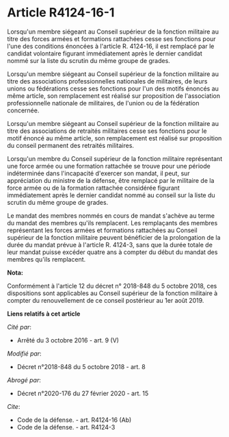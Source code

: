 # Article R4124-16-1

Lorsqu'un membre siégeant au Conseil supérieur de la fonction militaire au titre des forces armées et formations rattachées
cesse ses fonctions pour l'une des conditions énoncées à l'article R. 4124-16, il est remplacé par le candidat volontaire
figurant immédiatement après le dernier candidat nommé sur la liste du scrutin du même groupe de grades. 

Lorsqu'un membre siégeant au Conseil supérieur de la fonction militaire au titre des associations professionnelles nationales
de militaires, de leurs unions ou fédérations cesse ses fonctions pour l'un des motifs énoncés au même article, son
remplacement est réalisé sur proposition de l'association professionnelle nationale de militaires, de l'union ou de la
fédération concernée. 

Lorsqu'un membre siégeant au Conseil supérieur de la fonction militaire au titre des associations de retraités militaires
cesse ses fonctions pour le motif énoncé au même article, son remplacement est réalisé sur proposition du conseil permanent
des retraités militaires. 

Lorsqu'un membre du Conseil supérieur de la fonction militaire représentant une force armée ou une formation rattachée se
trouve pour une période indéterminée dans l'incapacité d'exercer son mandat, il peut, sur appréciation du ministre de la
défense, être remplacé par le militaire de la force armée ou de la formation rattachée considérée figurant immédiatement
après le dernier candidat nommé au conseil sur la liste du scrutin du même groupe de grades. 

Le mandat des membres nommés en cours de mandat s'achève au terme du mandat des membres qu'ils remplacent. Les remplaçants
des membres représentant les forces armées et formations rattachées au Conseil supérieur de la fonction militaire peuvent
bénéficier de la prolongation de la durée du mandat prévue à l'article R. 4124-3, sans que la durée totale de leur mandat
puisse excéder quatre ans à compter du début du mandat des membres qu'ils remplacent.

**Nota:**

Conformément à l'article 12 du décret n° 2018-848 du 5 octobre 2018, ces dispositions sont applicables au Conseil supérieur
de la fonction militaire à compter du renouvellement de ce conseil postérieur au 1er août 2019.

**Liens relatifs à cet article**

_Cité par_:

  - Arrêté du 3 octobre 2016 - art. 9 (V)

_Modifié par_:

  - Décret n°2018-848 du 5 octobre 2018 - art. 8

_Abrogé par_:

  - Décret n°2020-176 du 27 février 2020 - art. 15

_Cite_:

  - Code de la défense. - art. R4124-16 (Ab)
  - Code de la défense. - art. R4124-3
